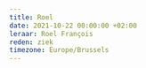 ```yaml
---
title: Roel
date: 2021-10-22 00:00:00 +02:00
leraar: Roel François
reden: ziek
timezone: Europe/Brussels
---
```



